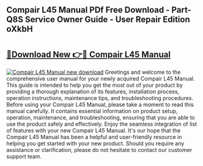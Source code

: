 ## Compair L45 Manual PDf Free Download - Part-Q8S Service Owner Guide - User Repair Edition oXkbH

# <h2><a href="http://bc47997.oget.top/?id=Compair+L45+Manual">🔗Download New 👉🔴 Compair L45 Manual</a></h2>

[![Compair L45 Manual new download](https://i.imgur.com/5g1atiW.png)](http://bc47997.oget.top/?id=Compair+L45+Manual)
Greetings and welcome to the comprehensive user manual for your newly acquired Compair L45 Manual. This guide is intended to help you get the most out of your product by providing a thorough explanation of its features, installation process, operation instructions, maintenance tips, and troubleshooting procedures. Before using your Compair L45 Manual, please take a moment to read this manual carefully. It contains essential information on product setup, operation, maintenance, and troubleshooting, ensuring that you are able to use the product safely and effectively. Enjoy the seamless integration of list of features with your new Compair L45 Manual. It's our hope that the Compair L45 Manual has been a helpful and user-friendly resource in helping you get started with your new product. Should you require any assistance or clarification, please do not hesitate to contact our customer support team.

